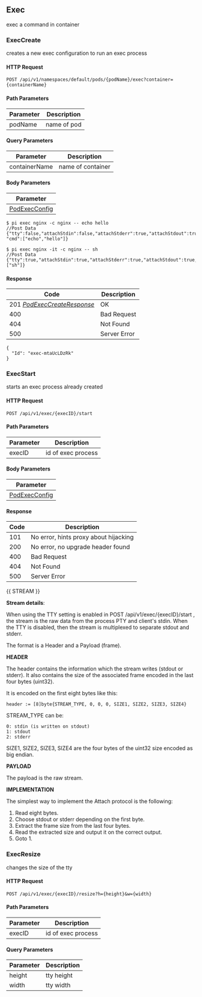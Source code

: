 Exec
---------------------------------
exec a command in container

### ExecCreate
creates a new exec configuration to run an exec process

#### HTTP Request

`POST /api/v1/namespaces/default/pods/{podName}/exec?container={containerName}`

#### Path Parameters

| Parameter | Description |
| --- | --- |
| podName | name of pod |

#### Query Parameters

| Parameter | Description |
| --- | --- |
| containerName | name of container |

#### Body Parameters

| Parameter |
| --- |
| [PodExecConfig](index.md#podexecconfig) |

```
$ pi exec nginx -c nginx -- echo hello
//Post Data
{"tty":false,"attachStdin":false,"attachStderr":true,"attachStdout":true, "cmd":["echo","hello"]}

$ pi exec nginx -it -c nginx -- sh
//Post Data
{"tty":true,"attachStdin":true,"attachStderr":true,"attachStdout":true,"cmd":["sh"]}
```

#### Response

| Code | Description |
| --- | --- |
| 201 _[PodExecCreateResponse](index.md#podexeccreateresponse)_ | OK |
| 400 | Bad Request |
| 404 | Not Found |
| 500 | Server Error |

```
{
  "Id": "exec-mtaUcLDzRk"
}
```

### ExecStart
starts an exec process already created

#### HTTP Request

`POST /api/v1/exec/{execID}/start`

#### Path Parameters

| Parameter | Description |
| --- | --- |
| execID | id of exec process |

#### Body Parameters

| Parameter |
| --- |
| [PodExecConfig](index.md#podexecconfig) |

#### Response

| Code | Description |
| --- | --- |
| 101 | No error, hints proxy about hijacking |
| 200 | No error, no upgrade header found |
| 400 | Bad Request |
| 404 | Not Found |
| 500 | Server Error |

{{ STREAM }}


**Stream details**:

When using the TTY setting is enabled in POST /api/v1/exec/{execID}/start , the stream is the raw data from the process PTY and client's stdin. When the TTY is disabled, then the stream is multiplexed to separate stdout and stderr.

The format is a Header and a Payload (frame).

**HEADER**

The header contains the information which the stream writes (stdout or stderr). It also contains the size of the associated frame encoded in the last four bytes (uint32).

It is encoded on the first eight bytes like this:

    header := [8]byte{STREAM_TYPE, 0, 0, 0, SIZE1, SIZE2, SIZE3, SIZE4}

STREAM_TYPE can be:

    0: stdin (is written on stdout)
    1: stdout
    2: stderr

SIZE1, SIZE2, SIZE3, SIZE4 are the four bytes of the uint32 size encoded as big endian.

**PAYLOAD**

The payload is the raw stream.

**IMPLEMENTATION**

The simplest way to implement the Attach protocol is the following:

1. Read eight bytes.
2. Choose stdout or stderr depending on the first byte.
3. Extract the frame size from the last four bytes.
4. Read the extracted size and output it on the correct output.
5. Goto 1.


### ExecResize
changes the size of the tty

#### HTTP Request

`POST /api/v1/exec/{execID}/resize?h={height}&w={width}`

#### Path Parameters

| Parameter | Description |
| --- | --- |
| execID | id of exec process |

#### Query Parameters

| Parameter | Description |
| --- | --- |
| height | tty height |
| width | tty width |
